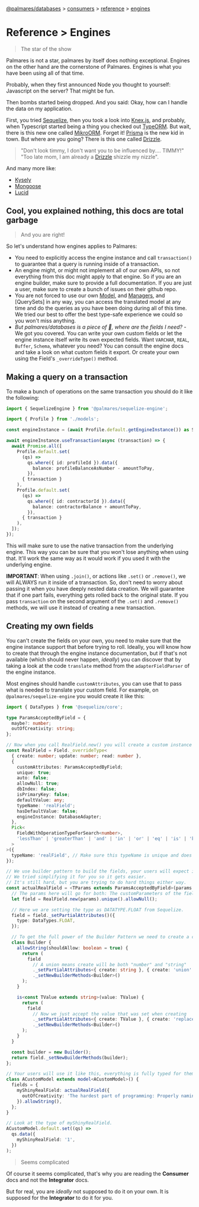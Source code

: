 [@palmares/databases](https://github.com/palmaresHQ/palmares/blob/model-fields-new-api/packages/databases/docs/introduction.md) >
[consumers](https://github.com/palmaresHQ/palmares/blob/model-fields-new-api/packages/databases/docs/consumers/summary.md) >
[reference](https://github.com/palmaresHQ/palmares/blob/model-fields-new-api/packages/databases/docs/consumers/reference/summary.md) >
[engines](https://github.com/palmaresHQ/palmares/blob/model-fields-new-api/packages/databases/docs/consumers/reference/engines.md)

# Reference > Engines

> The star of the show

Palmares is not a star, palmares by itself does nothing exceptional. Engines on the other hand are the cornerstone of Palmares. Engines is what you have been using all of that time.

Probably, when they first announced Node you thought to yourself: Javascript on the server? That might be fun.

Then bombs started being dropped. And you said: Okay, how can I handle the data on my application.

First, you tried [Sequelize](https://sequelize.org/), then you took a look into [Knex.js](https://knexjs.org/), and probably, when Typescript started being a thing you checked out [TypeORM](https://typeorm.io/). But wait, there is this new one called [MikroORM](https://mikro-orm.io/). Forget it! [Prisma](https://www.prisma.io/) is the new kid in town. But where are you going? There is this one called [Drizzle](https://orm.drizzle.team/).

> "Don't look timmy, I don't want you to be influenced by.... TIMMY!"
> "Too late mom, I am already a [Drizzle](https://orm.drizzle.team/) shizzle my nizzle".

And many more like:

- [Kysely](https://kysely.dev/)
- [Mongoose](https://mongoosejs.com/)
- [Lucid](https://lucid.adonisjs.com/docs/introduction)

## Cool, you explained nothing, this docs are total garbage

> And you are right!

So let's understand how engines applies to Palmares:

- You need to explicitly access the engine instance and call `transaction()` to guarantee that a query is running inside of a transaction.
- An engine might, or might not implement all of our own APIs, so not everything from this doc might apply to that engine. So if you are an engine builder, make sure to provide a full documentation. If you are just a user, make sure to create a bunch of issues on their github repo.
- You are not forced to use our own [Model](https://github.com/palmaresHQ/palmares/blob/model-fields-new-api/packages/databases/docs/consumers/reference/models.md), and [Managers](https://github.com/palmaresHQ/palmares/blob/model-fields-new-api/packages/databases/docs/consumers/reference/managers.md), and [QuerySets] in any way, you can access the translated model at any time and do the queries as you have been doing during all of this time. We tried our best to offer the best type-safe experience we could so you won't miss anything.
- _But palmares/databases is a piece of 💩, where are the fields I need?_ - We got you covered. You can write your own custom fields or let the engine instance itself write its own expected fields. Want `VARCHAR`, `REAL`, `Buffer`, `Schema`, whatever you need? You can consult the engine docs and take a look on what custom fields it export. Or create your own using the Field's `_overrideType()` method.

## Making a query on a transaction

To make a bunch of operations on the same transaction you should do it like the following:

```ts
import { SequelizeEngine } from '@palmares/sequelize-engine';

import { Profile } from './models';

const engineInstance = (await Profile.default.getEngineInstance()) as SequelizeEngine;

await engineInstance.useTransaction(async (transaction) => {
  await Promise.all([
    Profile.default.set(
      (qs) =>
        qs.where({ id: profileId }).data({
          balance: profileBalanceAsNumber - amountToPay,
        }),
      { transaction }
    ),
    Profile.default.set(
      (qs) =>
        qs.where({ id: contractorId }).data({
          balance: contractorBalance + amountToPay,
        }),
      { transaction }
    ),
  ]);
});
```

This will make sure to use the native transaction from the underlying engine. This way you can be sure that you won't lose anything when using that. It'll work the same way as it would work if you used it with the underlying engine.

**IMPORTANT**: When using `.join()`, or actions like `.set()` or `.remove()`, we will ALWAYS run it inside of a transaction. So, don't need to worry about passing it when you have deeply nested data creation. We will guarantee that if one part fails, everything gets rolled back to the original state. If you pass `transaction` on the second argument of the `.set()` and `.remove()` methods, we will use it instead of creating a new transaction.

## Creating my own fields

You can't create the fields on your own, you need to make sure that the engine instance support that before trying to roll. Ideally, you will know how to create that through the engine instance documentation, but if that's not available (which should never happen, _ideally_) you can discover that by taking a look at the code `translate` method from the `adapterFieldParser` of the engine instance.

Most engines should handle `customAttributes`, you can use that to pass what is needed to translate your custom field. For example, on `@palmares/sequelize-engine` you would create it like this:

```ts
import { DataTypes } from '@sequelize/core';

type ParamsAcceptedByField = {
  maybe?: number;
  outOfCreativity: string;
};

// Now when you call RealField.new() you will create a custom instance of the Field Class.
const RealField = Field._overrideType<
  { create: number; update: number; read: number },
  {
    customAttributes: ParamsAcceptedByField;
    unique: true;
    auto: false;
    allowNull: true;
    dbIndex: false;
    isPrimaryKey: false;
    defaultValue: any;
    typeName: 'realField';
    hasDefaultValue: false;
    engineInstance: DatabaseAdapter;
  },
  Pick<
    FieldWithOperationTypeForSearch<number>,
    'lessThan' | 'greaterThan' | 'and' | 'in' | 'or' | 'eq' | 'is' | 'between'
  >
>({
  typeName: 'realField', // Make sure this typeName is unique and does not clash with others.
});

// We use builder pattern to build the fields, your users will expect it as well.
// We tried simplifying it for you so it gets easier.
// It's still hard, but you are trying to do hard things either way.
const actualRealField = <TParams extends ParamsAcceptedByField>(params: TParams) => {
  // The params here will go for both: The customParameters of the field and our field. Also, make sure you follow what you defined on `._overrideType` definition.
  let field = RealField.new(params).unique().allowNull();

  // Here we are setting the type as DATATYPE.FLOAT from Sequelize.
  field = field._setPartialAttributes()({
    type: DataTypes.FLOAT,
  });

  // To get the full power of the Builder Pattern we need to create a class.
  class Builder {
    allowString(shouldAllow: boolean = true) {
      return (
        field
          // A union means create will be both "number" and "string"
          ._setPartialAttributes<{ create: string }, { create: 'union' }>()({ shouldAllow })
          ._setNewBuilderMethods<Builder>()
      );
    }

    is<const TValue extends string>(value: TValue) {
      return (
        field
          // Now we just accept the value that was set when creating
          ._setPartialAttributes<{ create: TValue }, { create: 'replace' }>()(value)
          ._setNewBuilderMethods<Builder>()
      );
    }
  }

  const builder = new Builder();
  return field._setNewBuilderMethods(builder);
};

// Your users will use it like this, everything is fully typed for them. You just reached State-of-the-Palmares level of abstraction without a sweat.
class ACustomModel extends model<ACustomModel>() {
  fields = {
    myShinyRealField: actualRealField({
      outOfCreativity: 'The hardest part of programming: Properly naming your variables',
    }).allowString(),
  };
}

// Look at the type of myShinyRealField.
ACustomModel.default.set((qs) =>
  qs.data({
    myShinyRealField: '1',
  })
);
```

> Seems complicated

Of course it seems complicated, that's why you are reading the **Consumer** docs and not the **Integrator** docs.

But for real, you are _ideally_ not supposed to do it on your own. It is supposed for the **Integrator** to do it for you.
